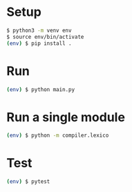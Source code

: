 # Setup

```bash
$ python3 -m venv env
$ source env/bin/activate
(env) $ pip install .
```

# Run

```bash
(env) $ python main.py
```

# Run a single module

```bash
(env) $ python -m compiler.lexico
```

# Test

```bash
(env) $ pytest
```
